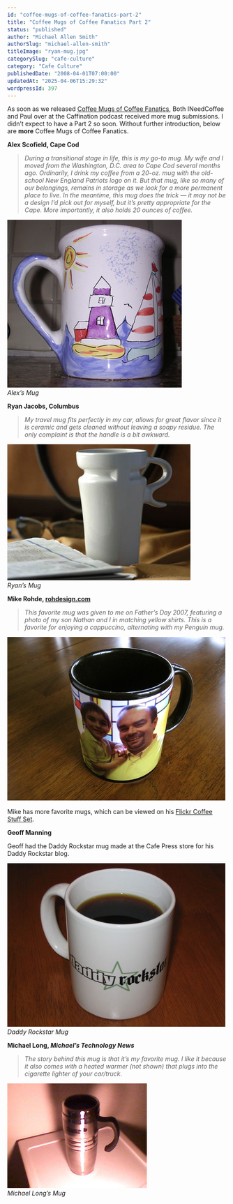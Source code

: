 ```yaml
---
id: "coffee-mugs-of-coffee-fanatics-part-2"
title: "Coffee Mugs of Coffee Fanatics Part 2"
status: "published"
author: "Michael Allen Smith"
authorSlug: "michael-allen-smith"
titleImage: "ryan-mug.jpg"
categorySlug: "cafe-culture"
category: "Cafe Culture"
publishedDate: "2008-04-01T07:00:00"
updatedAt: "2025-04-06T15:29:32"
wordpressId: 397
---
```


As soon as we released [Coffee Mugs of Coffee Fanatics](/coffee-mugs-of-coffee-fanatics/), Both INeedCoffee and Paul over at the Caffination podcast received more mug submissions. I didn’t expect to have a Part 2 so soon. Without further introduction, below are **more** Coffee Mugs of Coffee Fanatics.

**Alex Scofield, Cape Cod**

> *During a transitional stage in life, this is my go-to mug. My wife and I moved from the Washington, D.C. area to Cape Cod several months ago. Ordinarily, I drink my coffee from a 20-oz. mug with the old-school New England Patriots logo on it. But that mug, like so many of our belongings, remains in storage as we look for a more permanent place to live. In the meantime, this mug does the trick — it may not be a design I’d pick out for myself, but it’s pretty appropriate for the Cape. More importantly, it also holds 20 ounces of coffee.*

![alex scofield mug](alex-mug1.jpg)  
*Alex’s Mug*

**Ryan Jacobs, Columbus**

> *My travel mug fits perfectly in my car, allows for great flavor since it is ceramic and gets cleaned without leaving a soapy residue. The only complaint is that the handle is a bit awkward.*

![ryan mug](ryan-mug.jpg)  
*Ryan’s Mug*

**Mike Rohde, [rohdesign.com](https://rohdesign.com/)**

> *This favorite mug was given to me on Father’s Day 2007, featuring a photo of my son Nathan and I in matching yellow shirts. This is a favorite for enjoying a cappuccino, alternating with my Penguin mug.*

![](mike-mug.jpg)

Mike has more favorite mugs, which can be viewed on his [Flickr Coffee Stuff Set](http://www.flickr.com/photos/rohdesign/sets/72157604328114682/).

**Geoff Manning**

Geoff had the Daddy Rockstar mug made at the Cafe Press store for his Daddy Rockstar blog.

![Daddy Rockstar](daddy-rockstar500.jpg)  
*Daddy Rockstar Mug*

**Michael Long, *Michael’s Technology News***

> *The story behind this mug is that it’s my favorite mug. I like it because it also comes with a heated warmer (not shown) that plugs into the cigarette lighter of your car/truck.*

![thermal](thermal.jpg)  
*Michael Long’s Mug*
